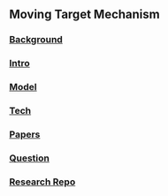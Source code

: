 ## Moving Target Mechanism

### [Background](./background)

### [Intro](./intro)

### [Model](./model)

### [Tech](./tech)

### [Papers](./papers)

### [Question](./file/question.md)

### [Research Repo](../../../../Moving-Target-Defense)
